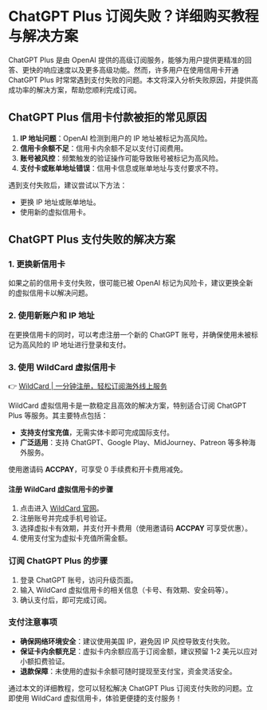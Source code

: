 # ChatGPT Plus 订阅失败？详细购买教程与解决方案

ChatGPT Plus 是由 OpenAI 提供的高级订阅服务，能够为用户提供更精准的回答、更快的响应速度以及更多高级功能。然而，许多用户在使用信用卡开通 ChatGPT Plus 时常常遇到支付失败的问题。本文将深入分析失败原因，并提供高成功率的解决方案，帮助您顺利完成订阅。

## ChatGPT Plus 信用卡付款被拒的常见原因

1. **IP 地址问题**：OpenAI 检测到用户的 IP 地址被标记为高风险。
2. **信用卡余额不足**：信用卡内余额不足以支付订阅费用。
3. **账号被风控**：频繁触发的验证操作可能导致账号被标记为高风险。
4. **支付卡或账单地址错误**：信用卡信息或账单地址与支付要求不符。

遇到支付失败后，建议尝试以下方法：
- 更换 IP 地址或账单地址。
- 使用新的虚拟信用卡。

## ChatGPT Plus 支付失败的解决方案

### 1. 更换新信用卡
如果之前的信用卡支付失败，很可能已被 OpenAI 标记为风险卡，建议更换全新的虚拟信用卡以解决问题。

### 2. 使用新账户和 IP 地址
在更换信用卡的同时，可以考虑注册一个新的 ChatGPT 账号，并确保使用未被标记为高风险的 IP 地址进行登录和支付。

### 3. 使用 WildCard 虚拟信用卡
👉 [WildCard | 一分钟注册，轻松订阅海外线上服务](https://bbtdd.com/WildCard)

WildCard 虚拟信用卡是一款稳定且高效的解决方案，特别适合订阅 ChatGPT Plus 等服务。其主要特点包括：
- **支持支付宝充值**，无需实体卡即可完成国际支付。
- **广泛适用**：支持 ChatGPT、Google Play、MidJourney、Patreon 等多种海外服务。

使用邀请码 **ACCPAY**，可享受 0 手续费和开卡费用减免。

#### 注册 WildCard 虚拟信用卡的步骤
1. 点击进入 [WildCard 官网](https://bbtdd.com/WildCard)。
2. 注册账号并完成手机号验证。
3. 选择虚拟卡有效期，并支付开卡费用（使用邀请码 **ACCPAY** 可享受优惠）。
4. 使用支付宝为虚拟卡充值所需金额。

### 订阅 ChatGPT Plus 的步骤
1. 登录 ChatGPT 账号，访问升级页面。
2. 输入 WildCard 虚拟信用卡的相关信息（卡号、有效期、安全码等）。
3. 确认支付后，即可完成订阅。

### 支付注意事项
- **确保网络环境安全**：建议使用美国 IP，避免因 IP 风控导致支付失败。
- **保证卡内余额充足**：虚拟卡内余额应高于订阅金额，建议预留 1-2 美元以应对小额扣费验证。
- **退款保障**：未使用的虚拟卡余额可随时提现至支付宝，资金灵活安全。

通过本文的详细教程，您可以轻松解决 ChatGPT Plus 订阅支付失败的问题。立即使用 WildCard 虚拟信用卡，体验更便捷的支付服务！